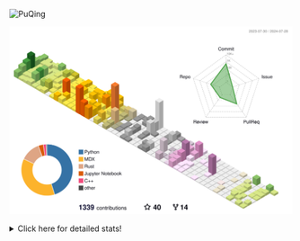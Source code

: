 ![PuQing](https://user-images.githubusercontent.com/27223114/171565019-9a56fae6-b08b-421f-99db-7e830da42371.png)

![](./profile-3d-contrib/profile-season-animate.svg)

<details>
<summary>Click here for detailed stats!</summary>

<!--START_SECTION:waka-->
![Lines of code](https://img.shields.io/badge/From%20Hello%20World%20I%27ve%20Written-1.4%20million%20lines%20of%20code-blue)

**🐱 My GitHub Data** 

> 📦 398.9 kB Used in GitHub's Storage 
 > 
> 🚫 Not Opted to Hire
 > 
> 📜 50 Public Repositories 
 > 
> 🔑 29 Private Repositories 
 > 
**I'm an Early 🐤** 

```text
🌞 Morning                484 commits         ██░░░░░░░░░░░░░░░░░░░░░░░   06.35 % 
🌆 Daytime                3450 commits        ███████████░░░░░░░░░░░░░░   45.25 % 
🌃 Evening                1718 commits        ██████░░░░░░░░░░░░░░░░░░░   22.53 % 
🌙 Night                  1973 commits        ██████░░░░░░░░░░░░░░░░░░░   25.88 % 
```


📊 **This Week I Spent My Time On** 

```text
💬 Programming Languages: 
Python                   14 hrs 1 min        ████████░░░░░░░░░░░░░░░░░   30.63 % 
Browsing                 9 hrs 38 mins       █████░░░░░░░░░░░░░░░░░░░░   21.08 % 
Other                    8 hrs 13 mins       ████░░░░░░░░░░░░░░░░░░░░░   17.97 % 
GitHubing                6 hrs 48 mins       ████░░░░░░░░░░░░░░░░░░░░░   14.86 % 
Fish Touching            2 hrs 49 mins       ██░░░░░░░░░░░░░░░░░░░░░░░   06.19 % 

🔥 Editors: 
VS Code                  23 hrs 14 mins      █████████████░░░░░░░░░░░░   50.79 % 
Chrome                   21 hrs 57 mins      ████████████░░░░░░░░░░░░░   47.99 % 
fish                     33 mins             ░░░░░░░░░░░░░░░░░░░░░░░░░   01.22 % 

💻 Operating System: 
Mac                      22 hrs 30 mins      ████████████░░░░░░░░░░░░░   49.21 % 
Linux                    19 hrs 55 mins      ███████████░░░░░░░░░░░░░░   43.56 % 
WSL                      3 hrs 18 mins       ██░░░░░░░░░░░░░░░░░░░░░░░   07.22 % 
Windows                  0 secs              ░░░░░░░░░░░░░░░░░░░░░░░░░   00.02 % 
```


<!--END_SECTION:waka-->
</details>
